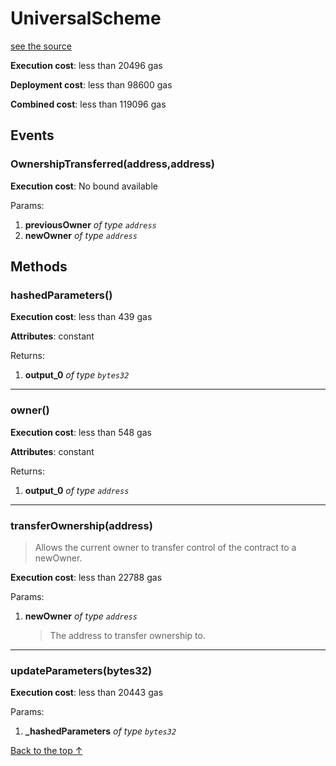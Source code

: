 # UniversalScheme
[see the source](https://github.com/daostack/arc/tree/master/contracts/universalSchemes/UniversalScheme.sol)


**Execution cost**: less than 20496 gas

**Deployment cost**: less than 98600 gas

**Combined cost**: less than 119096 gas


## Events
### OwnershipTransferred(address,address)


**Execution cost**: No bound available


Params:

1. **previousOwner** *of type `address`*
2. **newOwner** *of type `address`*


## Methods
### hashedParameters()


**Execution cost**: less than 439 gas

**Attributes**: constant



Returns:


1. **output_0** *of type `bytes32`*

--- 
### owner()


**Execution cost**: less than 548 gas

**Attributes**: constant



Returns:


1. **output_0** *of type `address`*

--- 
### transferOwnership(address)
>
> Allows the current owner to transfer control of the contract to a newOwner.


**Execution cost**: less than 22788 gas


Params:

1. **newOwner** *of type `address`*

    > The address to transfer ownership to.



--- 
### updateParameters(bytes32)


**Execution cost**: less than 20443 gas


Params:

1. **_hashedParameters** *of type `bytes32`*


[Back to the top ↑](#universalscheme)
